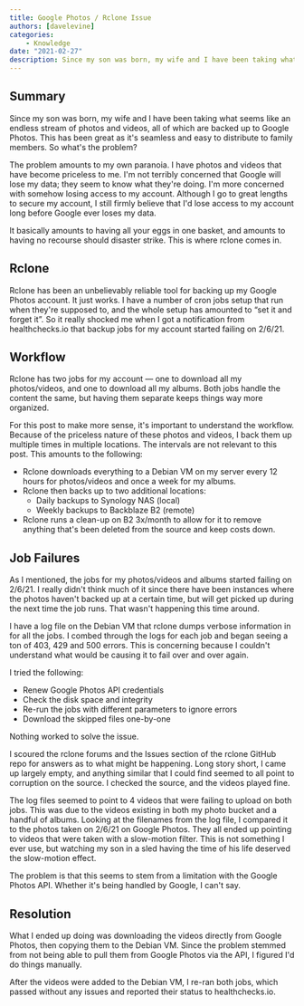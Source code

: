 ```yaml
---
title: Google Photos / Rclone Issue
authors: [davelevine]
categories:
    - Knowledge
date: "2021-02-27"
description: Since my son was born, my wife and I have been taking what seems like an endless stream of photos and videos, all of which are backed up to Google Photos. This has been great as it's seamless and easy to distribute to family members. So what's the problem?
---
```


<!--markdownlint-disable-->

## Summary

Since my son was born, my wife and I have been taking what seems like an endless stream of photos and videos, all of which are backed up to Google Photos. This has been great as it's seamless and easy to distribute to family members. So what's the problem?

<!-- more -->

The problem amounts to my own paranoia. I have photos and videos that have become priceless to me. I'm not terribly concerned that Google will lose my data; they seem to know what they're doing. I'm more concerned with somehow losing access to my account. Although I go to great lengths to secure my account, I still firmly believe that I'd lose access to my account long before Google ever loses my data.

It basically amounts to having all your eggs in one basket, and amounts to having no recourse should disaster strike. This is where rclone comes in.

## Rclone

Rclone has been an unbelievably reliable tool for backing up my Google Photos account. It just works. I have a number of cron jobs setup that run when they're supposed to, and the whole setup has amounted to “set it and forget it”. So it really shocked me when I got a notification from healthchecks.io that backup jobs for my account started failing on 2/6/21.

## Workflow

Rclone has two jobs for my account — one to download all my photos/videos, and one to download all my albums. Both jobs handle the content the same, but having them separate keeps things way more organized.

For this post to make more sense, it's important to understand the workflow. Because of the priceless nature of these photos and videos, I back them up multiple times in multiple locations. The intervals are not relevant to this post. This amounts to the following:

* Rclone downloads everything to a Debian VM on my server every 12 hours for photos/videos and once a week for my albums.
* Rclone then backs up to two additional locations:
  * Daily backups to Synology NAS (local)
  * Weekly backups to Backblaze B2 (remote)
* Rclone runs a clean-up on B2 3x/month to allow for it to remove anything that's been deleted from the source and keep costs down.

## Job Failures

As I mentioned, the jobs for my photos/videos and albums started failing on 2/6/21. I really didn't think much of it since there have been instances where the photos haven't backed up at a certain time, but will get picked up during the next time the job runs. That wasn't happening this time around.

I have a log file on the Debian VM that rclone dumps verbose information in for all the jobs. I combed through the logs for each job and began seeing a ton of 403, 429 and 500 errors. This is concerning because I couldn't understand what would be causing it to fail over and over again.

I tried the following:

* Renew Google Photos API credentials
* Check the disk space and integrity
* Re-run the jobs with different parameters to ignore errors
* Download the skipped files one-by-one

Nothing worked to solve the issue.

I scoured the rclone forums and the Issues section of the rclone GitHub repo for answers as to what might be happening. Long story short, I came up largely empty, and anything similar that I could find seemed to all point to corruption on the source. I checked the source, and the videos played fine.

The log files seemed to point to 4 videos that were failing to upload on both jobs. This was due to the videos existing in both my photo bucket and a handful of albums. Looking at the filenames from the log file, I compared it to the photos taken on 2/6/21 on Google Photos. They all ended up pointing to videos that were taken with a slow-motion filter. This is not something I ever use, but watching my son in a sled having the time of his life deserved the slow-motion effect.

The problem is that this seems to stem from a limitation with the Google Photos API. Whether it's being handled by Google, I can't say.

## Resolution

What I ended up doing was downloading the videos directly from Google Photos, then copying them to the Debian VM. Since the problem stemmed from not being able to pull them from Google Photos via the API, I figured I'd do things manually.

After the videos were added to the Debian VM, I re-ran both jobs, which passed without any issues and reported their status to healthchecks.io.
